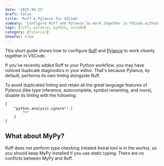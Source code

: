 ```yaml
---
date: '2025-04-25'
draft: false
title: 'Ruff & Pylance for VSCode'
summary: 'Configure Ruff and Pylance to work together in VSCode without redundant linting warnings.'
tags: [ruff, pylance, python, vscode]
category: [tutorial]
ShowToc: true
---
```


This short guide shows how to configure [Ruff](https://docs.astral.sh/ruff/) and [Pylance](https://marketplace.visualstudio.com/items?itemName=ms-python.vscode-pylance) to work cleanly together in VSCode.

If you've recently added Ruff to your Python workflow, you may have noticed duplicate diagnostics in your editor. That's because Pylance, by default, performs its own linting alongside Ruff.

To avoid duplicated linting and retain all the great language features of Pylance (like type inference, autocomplete, symbol renaming, and more), disable its linting with the following:

```jsonc
{
    "python.analysis.ignore": [
        "*"
    ]
}
```

## What about MyPy?
Ruff does not perform type checking (related Astral tool is in the works), so you should keep MyPy installed if you use static typing. There are no conflicts between MyPy and Ruff.
